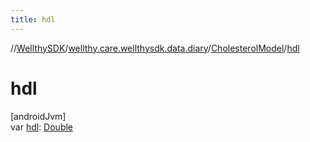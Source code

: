 ```yaml
---
title: hdl
---
```

//[WellthySDK](../../../index.html)/[wellthy.care.wellthysdk.data.diary](../index.html)/[CholesterolModel](index.html)/[hdl](hdl.html)



# hdl



[androidJvm]\
var [hdl](hdl.html): [Double](https://kotlinlang.org/api/latest/jvm/stdlib/kotlin/-double/index.html)




